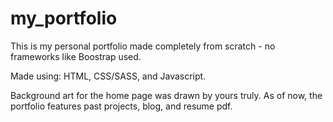 # my_portfolio
This is my personal portfolio made completely from scratch - no frameworks like Boostrap used. 

Made using: HTML, CSS/SASS, and Javascript. 

Background art for the home page was drawn by yours truly. As of now, the portfolio features past projects, blog, and resume pdf.
